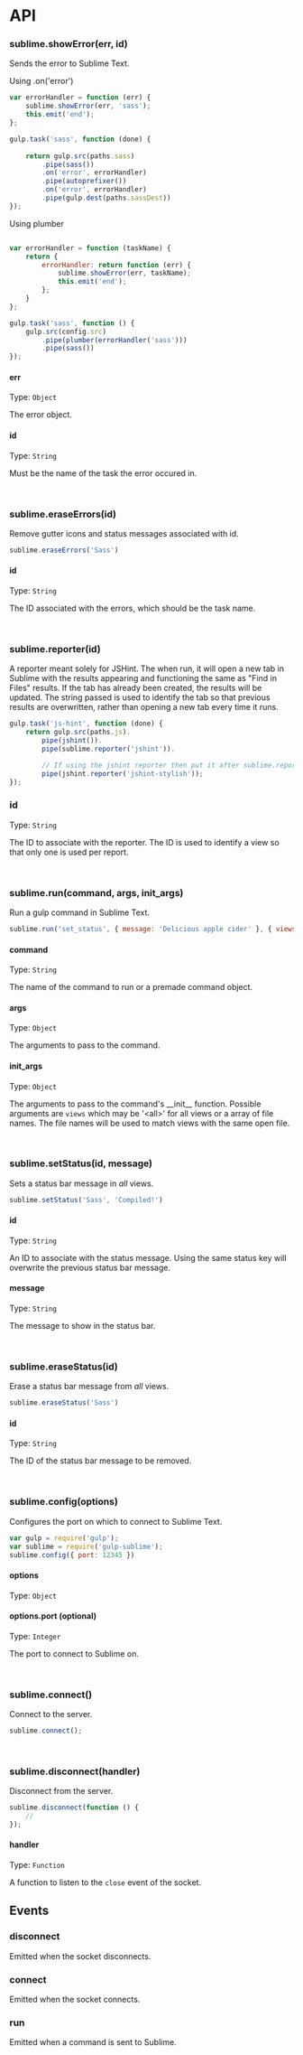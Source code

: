 

# API


### sublime.showError(err, id)

Sends the error to Sublime Text. 

Using .on('error')

```Javascript
var errorHandler = function (err) {
	sublime.showError(err, 'sass');
	this.emit('end');
};

gulp.task('sass', function (done) {
	
	return gulp.src(paths.sass)
		.pipe(sass())
		.on('error', errorHandler)
		.pipe(autoprefixer())
		.on('error', errorHandler)
		.pipe(gulp.dest(paths.sassDest))
});

```

Using plumber 

```Javascript

var errorHandler = function (taskName) {
	return {
		errorHandler: return function (err) {
			sublime.showError(err, taskName);
			this.emit('end');
		};
	}
};

gulp.task('sass', function () {
	gulp.src(config.src)
		.pipe(plumber(errorHandler('sass')))
		.pipe(sass())
});
```


#### err

Type: `Object`

The error object. 


#### id

Type: `String`

Must be the name of the task the error occured in. 



<br>



### sublime.eraseErrors(id)

Remove gutter icons and status messages associated with id. 

```Javascript
sublime.eraseErrors('Sass')
```


#### id 

Type: `String`

The ID associated with the errors, which should be the task name. 



<br>



### sublime.reporter(id)

A reporter meant solely for JSHint. The when run, it will open a new tab in Sublime with the results appearing and functioning the same as "Find in Files" results. If the tab has already been created, the results will be updated. The string passed is used to identify the tab so that previous results are overwritten, rather than opening a new tab every time it runs. 

```Javascript
gulp.task('js-hint', function (done) {
	return gulp.src(paths.js).
		pipe(jshint()).
		pipe(sublime.reporter('jshint')).

		// If using the jshint reporter then put it after sublime.reporter 
		pipe(jshint.reporter('jshint-stylish'));
});
```


### id

Type: `String`

The ID to associate with the reporter. The ID is used to identify a view so that only one is used per report. 



<br>



### sublime.run(command, args, init_args)

Run a gulp command in Sublime Text. 

```Javascript
sublime.run('set_status', { message: 'Delicious apple cider' }, { views: [file] })
```


#### command

Type: `String`

The name of the command to run or a premade command object. 


#### args

Type: `Object`

The arguments to pass to the command. 


#### init_args

Type: `Object`

The arguments to pass to the command's \_\_init\_\_ function. Possible arguments are `views` which may be '&lt;all&gt;' for all views or a array of file names. The file names will be used to match views with the same open file. 



<br>



### sublime.setStatus(id, message)
Sets a status bar message in *all* views. 

```Javascript
sublime.setStatus('Sass', 'Compiled!')
```


#### id

Type: `String`

An ID to associate with the status message. Using the same status key will overwrite the previous status bar message. 


#### message

Type: `String`

The message to show in the status bar. 



<br>



### sublime.eraseStatus(id)

Erase a status bar message from *all* views. 

```Javascript
sublime.eraseStatus('Sass')
```


#### id

Type: `String`

The ID of the status bar message to be removed. 



<br>



### sublime.config(options)

Configures the port on which to connect to Sublime Text. 

```Javascript
var gulp = require('gulp');
var sublime = require('gulp-sublime');
sublime.config({ port: 12345 })
```

#### options

Type: `Object`

#### options.port (optional)

Type: `Integer`

The port to connect to Sublime on.



<br>



### sublime.connect()

Connect to the server. 

```Javascript
sublime.connect();
```



<br>




### sublime.disconnect(handler)

Disconnect from the server.  

```Javascript
sublime.disconnect(function () {
	// 
});
```

#### handler

Type: `Function`

A function to listen to the `close` event of the socket. 




## Events


### disconnect

Emitted when the socket disconnects. 


### connect 

Emitted when the socket connects. 


### run

Emitted when a command is sent to Sublime. 



